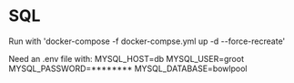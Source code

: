# SQL

Run with 'docker-compose -f docker-compse.yml up -d --force-recreate'

Need an .env file with:
    MYSQL_HOST=db
    MYSQL_USER=groot
    MYSQL_PASSWORD=********
    MYSQL_DATABASE=bowlpool